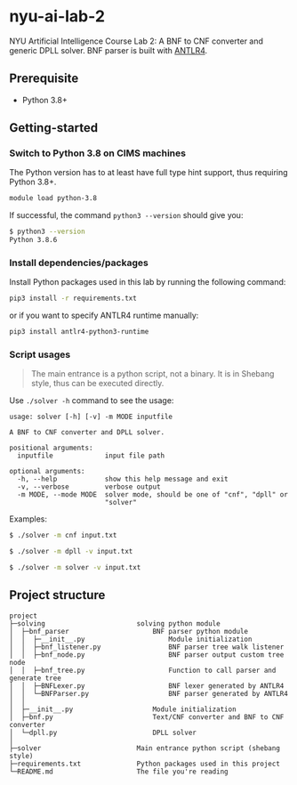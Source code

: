 # nyu-ai-lab-2

NYU Artificial Intelligence Course Lab 2: A BNF to CNF converter and generic DPLL solver. BNF parser is built with [ANTLR4](https://github.com/dizys/nyu-ai-lab-2/tree/main/antlr).

## Prerequisite

-   Python 3.8+

## Getting-started

### Switch to Python 3.8 on CIMS machines

The Python version has to at least have full type hint support, thus requiring Python 3.8+.

```bash
module load python-3.8
```

If successful, the command `python3 --version` should give you:

```bash
$ python3 --version
Python 3.8.6
```

### Install dependencies/packages

Install Python packages used in this lab by running the following command:

```bash
pip3 install -r requirements.txt
```

or if you want to specify ANTLR4 runtime manually:

```bash
pip3 install antlr4-python3-runtime
```

### Script usages

> The main entrance is a python script, not a binary. It is in Shebang style,
> thus can be executed directly.

Use `./solver -h` command to see the usage:

```
usage: solver [-h] [-v] -m MODE inputfile

A BNF to CNF converter and DPLL solver.

positional arguments:
  inputfile             input file path

optional arguments:
  -h, --help            show this help message and exit
  -v, --verbose         verbose output
  -m MODE, --mode MODE  solver mode, should be one of "cnf", "dpll" or
                        "solver"
```

Examples:

```bash
$ ./solver -m cnf input.txt
```

```bash
$ ./solver -m dpll -v input.txt
```

```bash
$ ./solver -m solver -v input.txt
```

## Project structure

```
project
├─solving                       solving python module
│  ├─bnf_parser                     BNF parser python module
│  │  ├─__init__.py                     Module initialization
│  │  ├─bnf_listener.py                 BNF parser tree walk listener
│  │  ├─bnf_node.py                     BNF parser output custom tree node
│  │  ├─bnf_tree.py                     Function to call parser and generate tree
│  │  ├─BNFLexer.py                     BNF lexer generated by ANTLR4
│  │  └─BNFParser.py                    BNF parser generated by ANTLR4
│  │
│  ├─__init__.py                    Module initialization
│  ├─bnf.py                         Text/CNF converter and BNF to CNF converter
│  └─dpll.py                        DPLL solver
│
├─solver                        Main entrance python script (shebang style)
├─requirements.txt              Python packages used in this project
└─README.md                     The file you're reading
```
